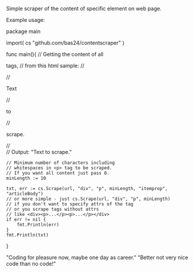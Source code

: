 Simple scraper of the content of specific element on web page.

Example usage:

package main

import(
	cs "github.com/bas24/contentscraper"
)

func main(){
	// Getting the content of all <p> tags,
	// from this html sample:
	// <div itemprop="articleBody" class="article">
	// 	<p>Text</p>
	//  <p>to</p>
	//  <p>scrape.</p>
	// </div>
	// Output: "Text to scrape."

	// Minimum number of characters including 
	// whitespaces in <p> tag to be scraped.
	// If you want all content just pass 0.
	minLength := 10
	
	txt, err := cs.Scrape(url, "div", "p", minLength, "itemprop", "articleBody")
	// or more simple - just cs.Scrape(url, "div", "p", minLength)
	// if you don't want to specify attrs of the tag
	// or you scrape tags without attrs
	// like <div><p>...</p><p>...</p></div> 
	if err != nil {
		fmt.Println(err)
	}
	fmt.Println(txt)
}

"Coding for pleasure now, maybe one day as career."
"Better not very nice code than no code!"
